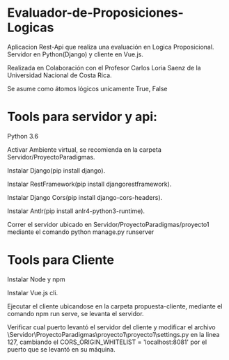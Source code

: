 # Evaluador-de-Proposiciones-Logicas
Aplicacion Rest-Api que realiza una evaluación en Logica Proposicional. Servidor en Python(Django) y cliente en Vue.js.

Realizada en Colaboración con el Profesor Carlos Loria Saenz de la Universidad Nacional de Costa Rica.

Se asume como átomos lógicos unicamente True, False
# Tools para servidor y api:
Python 3.6

Activar Ambiente virtual, se recomienda en la carpeta Servidor/ProyectoParadigmas.

Instalar Django(pip install django).

Instalar RestFramework(pip install djangorestframework).

Instalar Django Cors(pip install django-cors-headers).

Instalar Antlr(pip install anlr4-python3-runtime).

Correr el servidor ubicado en Servidor/ProyectoParadigmas/proyecto1 mediante el comando python manage.py runserver
# Tools para Cliente
Instalar Node y npm

Instalar Vue.js cli.

Ejecutar el cliente ubicandose en la carpeta propuesta-cliente, mediante el comando npm run serve, se levanta el servidor.

Verificar cual puerto levantó el servidor del cliente y modificar el archivo \Servidor\ProyectoParadigmas\proyecto1\proyecto1\settings.py en la linea 127, cambiando el CORS_ORIGIN_WHITELIST = 'localhost:8081' por el puerto que se levantó en su máquina.




